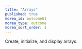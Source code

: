 ```yaml
---
title: "Arrays"
published: true
morea_id: outcome01
morea_type: outcome
morea_sort_order: 1
---
```


Create, initialize, and display arrays.